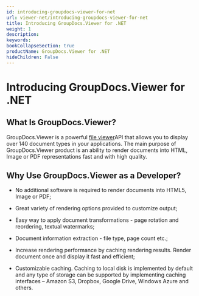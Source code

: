 ```yaml
---
id: introducing-groupdocs-viewer-for-net
url: viewer-net/introducing-groupdocs-viewer-for-net
title: Introducing GroupDocs.Viewer for .NET
weight: 1
description: 
keywords: 
bookCollapseSection: true
productName: GroupDocs.Viewer for .NET
hideChildren: False
---
```


# Introducing GroupDocs.Viewer for .NET

## What Is GroupDocs.Viewer?

GroupDocs.Viewer is a powerful [file viewer](https://en.wikipedia.org/wiki/File_viewer)API that allows you to display over 140 document types in your applications. The main purpose of GroupDocs.Viewer product is an ability to render documents into HTML, Image or PDF representations fast and with high quality.

## Why Use GroupDocs.Viewer as a Developer?

*   No additional software is required to render documents into HTML5, Image or PDF;
    
*   Great variety of rendering options provided to customize output;
    
*   Easy way to apply document transformations - page rotation and reordering, textual watermarks;
    
*   Document information extraction - file type, page count etc.;
    
*   Increase rendering performance by caching rendering results. Render document once and display it fast and efficient;
    
*   Customizable caching. Caching to local disk is implemented by default and any type of storage can be supported by implementing caching interfaces – Amazon S3, Dropbox, Google Drive, Windows Azure and others.
